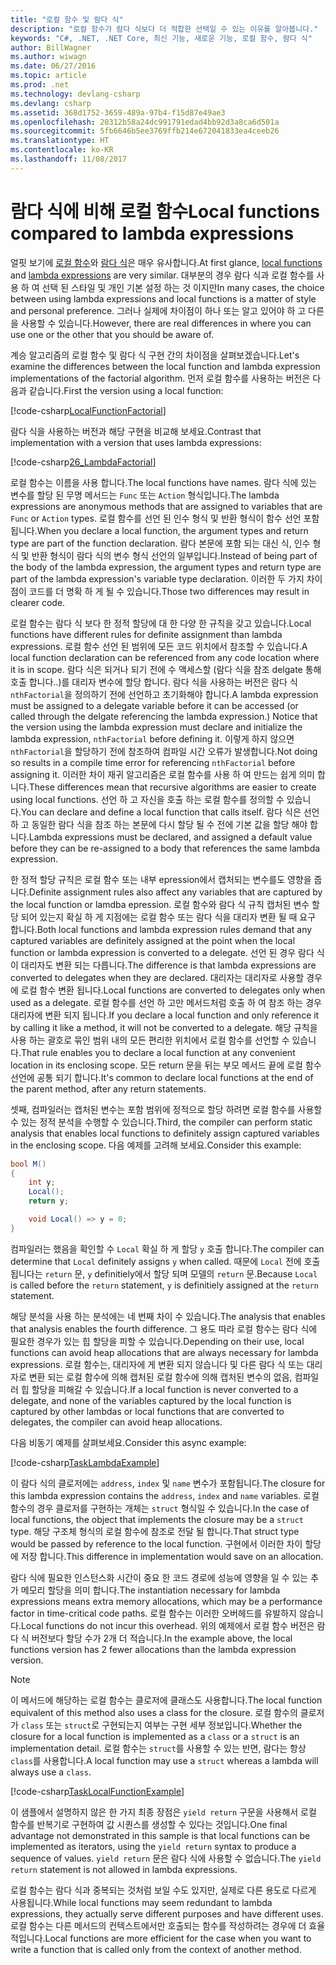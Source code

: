 ```yaml
---
title: "로컬 함수 및 람다 식"
description: "로컬 함수가 람다 식보다 더 적합한 선택일 수 있는 이유를 알아봅니다."
keywords: "C#, .NET, .NET Core, 최신 기능, 새로운 기능, 로컬 함수, 람다 식"
author: BillWagner
ms.author: wiwagn
ms.date: 06/27/2016
ms.topic: article
ms.prod: .net
ms.technology: devlang-csharp
ms.devlang: csharp
ms.assetid: 368d1752-3659-489a-97b4-f15d87e49ae3
ms.openlocfilehash: 20312b58a24dc991791edad4bb92d3a8ca6d501a
ms.sourcegitcommit: 5fb6646b5ee3769ffb214e672041833ea4ceeb26
ms.translationtype: HT
ms.contentlocale: ko-KR
ms.lasthandoff: 11/08/2017
---
```

# <a name="local-functions-compared-to-lambda-expressions"></a><span data-ttu-id="aba85-104">람다 식에 비해 로컬 함수</span><span class="sxs-lookup"><span data-stu-id="aba85-104">Local functions compared to lambda expressions</span></span>

<span data-ttu-id="aba85-105">얼핏 보기에 [로컬 함수](programming-guide/classes-and-structs/local-functions.md)와 [람다 식](lambda-expressions.md)은 매우 유사합니다.</span><span class="sxs-lookup"><span data-stu-id="aba85-105">At first glance, [local functions](programming-guide/classes-and-structs/local-functions.md) and [lambda expressions](lambda-expressions.md) are very similar.</span></span> <span data-ttu-id="aba85-106">대부분의 경우 람다 식과 로컬 함수를 사용 하 여 선택 된 스타일 및 개인 기본 설정 하는 것 이지만</span><span class="sxs-lookup"><span data-stu-id="aba85-106">In many cases, the choice between using lambda expressions and local functions is a matter of style and personal preference.</span></span> <span data-ttu-id="aba85-107">그러나 실제에 차이점이 하나 또는 알고 있어야 하 고 다른을 사용할 수 있습니다.</span><span class="sxs-lookup"><span data-stu-id="aba85-107">However, there are real differences in where you can use one or the other that you should be aware of.</span></span>

<span data-ttu-id="aba85-108">계승 알고리즘의 로컬 함수 및 람다 식 구현 간의 차이점을 살펴보겠습니다.</span><span class="sxs-lookup"><span data-stu-id="aba85-108">Let's examine the differences between the local function and lambda expression implementations of the factorial algorithm.</span></span> <span data-ttu-id="aba85-109">먼저 로컬 함수를 사용하는 버전은 다음과 같습니다.</span><span class="sxs-lookup"><span data-stu-id="aba85-109">First the version using a local function:</span></span>

[!code-csharp[LocalFunctionFactorial](../../samples/snippets/csharp/new-in-7/MathUtilities.cs#37_LocalFunctionFactorial "Recursive factorial using local function")]

<span data-ttu-id="aba85-110">람다 식을 사용하는 버전과 해당 구현을 비교해 보세요.</span><span class="sxs-lookup"><span data-stu-id="aba85-110">Contrast that implementation with a version that uses lambda expressions:</span></span>

[!code-csharp[26_LambdaFactorial](../../samples/snippets/csharp/new-in-7/MathUtilities.cs#38_LambdaFactorial "Recursive factorial using lambda expressions")]

<span data-ttu-id="aba85-111">로컬 함수는 이름을 사용 합니다.</span><span class="sxs-lookup"><span data-stu-id="aba85-111">The local functions have names.</span></span> <span data-ttu-id="aba85-112">람다 식에 있는 변수를 할당 된 무명 메서드는 `Func` 또는 `Action` 형식입니다.</span><span class="sxs-lookup"><span data-stu-id="aba85-112">The lambda expressions are anonymous methods that are assigned to variables that are `Func` or `Action` types.</span></span> <span data-ttu-id="aba85-113">로컬 함수를 선언 된 인수 형식 및 반환 형식이 함수 선언 포함 됩니다.</span><span class="sxs-lookup"><span data-stu-id="aba85-113">When you declare a local function, the argument types and return type are part of the function declaration.</span></span> <span data-ttu-id="aba85-114">람다 본문에 포함 되는 대신 식, 인수 형식 및 반환 형식이 람다 식의 변수 형식 선언의 일부입니다.</span><span class="sxs-lookup"><span data-stu-id="aba85-114">Instead of being part of the body of the lambda expression, the argument types and return type are part of the lambda expression's variable type declaration.</span></span> <span data-ttu-id="aba85-115">이러한 두 가지 차이점이 코드를 더 명확 하 게 될 수 있습니다.</span><span class="sxs-lookup"><span data-stu-id="aba85-115">Those two differences may result in clearer code.</span></span>

<span data-ttu-id="aba85-116">로컬 함수는 람다 식 보다 한 정적 할당에 대 한 다양 한 규칙을 갖고 있습니다.</span><span class="sxs-lookup"><span data-stu-id="aba85-116">Local functions have different rules for definite assignment than lambda expressions.</span></span> <span data-ttu-id="aba85-117">로컬 함수 선언 된 범위에 모든 코드 위치에서 참조할 수 있습니다.</span><span class="sxs-lookup"><span data-stu-id="aba85-117">A local function declaration can be referenced from any code location where it is in scope.</span></span> <span data-ttu-id="aba85-118">람다 식은 되거나 되기 전에 수 액세스할 (람다 식을 참조 delgate 통해 호출 합니다..)를 대리자 변수에 할당 합니다. 람다 식을 사용하는 버전은 람다 식 `nthFactorial`을 정의하기 전에 선언하고 초기화해야 합니다.</span><span class="sxs-lookup"><span data-stu-id="aba85-118">A lambda expression must be assigned to a delegate variable before it can be accessed (or called through the delgate referencing the lambda expression.) Notice that the version using the lambda expression must declare and initialize the lambda expression, `nthFactorial` before defining it.</span></span> <span data-ttu-id="aba85-119">이렇게 하지 않으면 `nthFactorial`을 할당하기 전에 참조하여 컴파일 시간 오류가 발생합니다.</span><span class="sxs-lookup"><span data-stu-id="aba85-119">Not doing so results in a compile time error for referencing `nthFactorial` before assigning it.</span></span>
<span data-ttu-id="aba85-120">이러한 차이 재귀 알고리즘은 로컬 함수를 사용 하 여 만드는 쉽게 의미 합니다.</span><span class="sxs-lookup"><span data-stu-id="aba85-120">These differences mean that recursive algorithms are easier to create using local functions.</span></span> <span data-ttu-id="aba85-121">선언 하 고 자신을 호출 하는 로컬 함수를 정의할 수 있습니다.</span><span class="sxs-lookup"><span data-stu-id="aba85-121">You can declare and define a local function that calls itself.</span></span> <span data-ttu-id="aba85-122">람다 식은 선언 하 고 동일한 람다 식을 참조 하는 본문에 다시 할당 될 수 전에 기본 값을 할당 해야 합니다.</span><span class="sxs-lookup"><span data-stu-id="aba85-122">Lambda expressions must be declared, and assigned a default value before they can be re-assigned to a body that references the same lambda expression.</span></span>

<span data-ttu-id="aba85-123">한 정적 할당 규칙은 로컬 함수 또는 내부 epression에서 캡처되는 변수를도 영향을 줍니다.</span><span class="sxs-lookup"><span data-stu-id="aba85-123">Definite assignment rules also affect any variables that are captured by the local function or lamdba epression.</span></span> <span data-ttu-id="aba85-124">로컬 함수와 람다 식 규칙 캡처된 변수 할당 되어 있는지 확실 하 게 지점에는 로컬 함수 또는 람다 식을 대리자 변환 될 때 요구 합니다.</span><span class="sxs-lookup"><span data-stu-id="aba85-124">Both local functions and lambda expression rules demand that any captured variables are definitely assigned at the point when the local function or lambda expression is converted to a delegate.</span></span> <span data-ttu-id="aba85-125">선언 된 경우 람다 식이 대리자도 변환 되는 다릅니다.</span><span class="sxs-lookup"><span data-stu-id="aba85-125">The difference is that lambda expressions are converted to delegates when they are declared.</span></span> <span data-ttu-id="aba85-126">대리자는 대리자로 사용할 경우에 로컬 함수 변환 됩니다.</span><span class="sxs-lookup"><span data-stu-id="aba85-126">Local functions are converted to delegates only when used as a delegate.</span></span> <span data-ttu-id="aba85-127">로컬 함수를 선언 하 고만 메서드처럼 호출 하 여 참조 하는 경우 대리자에 변환 되지 됩니다.</span><span class="sxs-lookup"><span data-stu-id="aba85-127">If you declare a local function and only reference it by calling it like a method, it will not be converted to a delegate.</span></span> <span data-ttu-id="aba85-128">해당 규칙을 사용 하는 괄호로 묶인 범위 내의 모든 편리한 위치에서 로컬 함수를 선언할 수 있습니다.</span><span class="sxs-lookup"><span data-stu-id="aba85-128">That rule enables you to declare a local function at any convenient location in its enclosing scope.</span></span> <span data-ttu-id="aba85-129">모든 return 문을 뒤는 부모 메서드 끝에 로컬 함수 선언에 공통 되기 합니다.</span><span class="sxs-lookup"><span data-stu-id="aba85-129">It's common to declare local functions at the end of the parent method, after any return statements.</span></span>

<span data-ttu-id="aba85-130">셋째, 컴파일러는 캡처된 변수는 포함 범위에 정적으로 할당 하려면 로컬 함수를 사용할 수 있는 정적 분석을 수행할 수 있습니다.</span><span class="sxs-lookup"><span data-stu-id="aba85-130">Third, the compiler can perform static analysis that enables local functions to definitely assign captured variables in the enclosing scope.</span></span> <span data-ttu-id="aba85-131">다음 예제를 고려해 보세요.</span><span class="sxs-lookup"><span data-stu-id="aba85-131">Consider this example:</span></span>

```csharp
bool M()
{
    int y;
    Local();
    return y;

    void Local() => y = 0;
}
```

<span data-ttu-id="aba85-132">컴파일러는 했음을 확인할 수 `Local` 확실 하 게 할당 `y` 호출 합니다.</span><span class="sxs-lookup"><span data-stu-id="aba85-132">The compiler can determine that `Local` definitely assigns `y` when called.</span></span> <span data-ttu-id="aba85-133">때문에 `Local` 전에 호출 됩니다는 `return` 문, `y` definitiely에서 할당 되며 모델의 `return` 문.</span><span class="sxs-lookup"><span data-stu-id="aba85-133">Because `Local` is called before the `return` statement, `y` is definitiely assigned at the `return` statement.</span></span>

<span data-ttu-id="aba85-134">해당 분석을 사용 하는 분석에는 네 번째 차이 수 있습니다.</span><span class="sxs-lookup"><span data-stu-id="aba85-134">The analysis that enables that analysis enables the fourth difference.</span></span>
<span data-ttu-id="aba85-135">그 용도 따라 로컬 함수는 람다 식에 필요한 경우가 있는 힙 할당을 피할 수 있습니다.</span><span class="sxs-lookup"><span data-stu-id="aba85-135">Depending on their use, local functions can avoid heap allocations that are always necessary for lambda expressions.</span></span> <span data-ttu-id="aba85-136">로컬 함수는, 대리자에 게 변환 되지 않습니다 및 다른 람다 식 또는 대리자로 변환 되는 로컬 함수에 의해 캡처된 로컬 함수에 의해 캡처된 변수의 없음, 컴파일러 힙 할당을 피해갈 수 있습니다.</span><span class="sxs-lookup"><span data-stu-id="aba85-136">If a local function is never converted to a delegate, and none of the variables captured by the local function is captured by other lambdas or local functions that are converted to delegates, the compiler can avoid heap allocations.</span></span> 

<span data-ttu-id="aba85-137">다음 비동기 예제를 살펴보세요.</span><span class="sxs-lookup"><span data-stu-id="aba85-137">Consider this async example:</span></span>

[!code-csharp[TaskLambdaExample](../../samples/snippets/csharp/new-in-7/AsyncWork.cs#36_TaskLambdaExample "Task returning method with lambda expression")]

<span data-ttu-id="aba85-138">이 람다 식의 클로저에는 `address`, `index` 및 `name` 변수가 포함됩니다.</span><span class="sxs-lookup"><span data-stu-id="aba85-138">The closure for this lambda expression contains the `address`, `index` and `name` variables.</span></span> <span data-ttu-id="aba85-139">로컬 함수의 경우 클로저를 구현하는 개체는 `struct` 형식일 수 있습니다.</span><span class="sxs-lookup"><span data-stu-id="aba85-139">In the case of local functions, the object that implements the closure may be a `struct` type.</span></span> <span data-ttu-id="aba85-140">해당 구조체 형식의 로컬 함수에 참조로 전달 될 합니다.</span><span class="sxs-lookup"><span data-stu-id="aba85-140">That struct type would be passed by reference to the local function.</span></span> <span data-ttu-id="aba85-141">구현에서 이러한 차이 할당에 저장 합니다.</span><span class="sxs-lookup"><span data-stu-id="aba85-141">This difference in implementation would save on an allocation.</span></span>

<span data-ttu-id="aba85-142">람다 식에 필요한 인스턴스화 시간이 중요 한 코드 경로에 성능에 영향을 일 수 있는 추가 메모리 할당을 의미 합니다.</span><span class="sxs-lookup"><span data-stu-id="aba85-142">The instantiation necessary for lambda expressions means extra memory allocations, which may be a performance factor in time-critical code paths.</span></span>
<span data-ttu-id="aba85-143">로컬 함수는 이러한 오버헤드를 유발하지 않습니다.</span><span class="sxs-lookup"><span data-stu-id="aba85-143">Local functions do not incur this overhead.</span></span> <span data-ttu-id="aba85-144">위의 예제에서 로컬 함수 버전은 람다 식 버전보다 할당 수가 2개 더 적습니다.</span><span class="sxs-lookup"><span data-stu-id="aba85-144">In the example above, the local functions version has 2 fewer allocations than the lambda expression version.</span></span>

> [!NOTE]
> <span data-ttu-id="aba85-145">이 메서드에 해당하는 로컬 함수는 클로저에 클래스도 사용합니다.</span><span class="sxs-lookup"><span data-stu-id="aba85-145">The local function equivalent of this method also uses a class for the closure.</span></span> <span data-ttu-id="aba85-146">로컬 함수의 클로저가 `class` 또는 `struct`로 구현되는지 여부는 구현 세부 정보입니다.</span><span class="sxs-lookup"><span data-stu-id="aba85-146">Whether the closure for a local function is implemented as a `class` or a `struct` is an implementation detail.</span></span> <span data-ttu-id="aba85-147">로컬 함수는 `struct`를 사용할 수 있는 반면, 람다는 항상 `class`를 사용합니다.</span><span class="sxs-lookup"><span data-stu-id="aba85-147">A local function may use a `struct` whereas a lambda will always use a `class`.</span></span>

[!code-csharp[TaskLocalFunctionExample](../../samples/snippets/csharp/new-in-7/AsyncWork.cs#29_TaskExample "Task returning method with local function")]

<span data-ttu-id="aba85-148">이 샘플에서 설명하지 않은 한 가지 최종 장점은 `yield return` 구문을 사용해서 로컬 함수를 반복기로 구현하여 값 시퀀스를 생성할 수 있다는 것입니다.</span><span class="sxs-lookup"><span data-stu-id="aba85-148">One final advantage not demonstrated in this sample is that local functions can be implemented as iterators, using the `yield return` syntax to produce a sequence of values.</span></span> <span data-ttu-id="aba85-149">`yield return` 문은 람다 식에 사용할 수 없습니다.</span><span class="sxs-lookup"><span data-stu-id="aba85-149">The `yield return` statement is not allowed in lambda expressions.</span></span>

<span data-ttu-id="aba85-150">로컬 함수는 람다 식과 중복되는 것처럼 보일 수도 있지만, 실제로 다른 용도로 다르게 사용됩니다.</span><span class="sxs-lookup"><span data-stu-id="aba85-150">While local functions may seem redundant to lambda expressions, they actually serve different purposes and have different uses.</span></span>
<span data-ttu-id="aba85-151">로컬 함수는 다른 메서드의 컨텍스트에서만 호출되는 함수를 작성하려는 경우에 더 효율적입니다.</span><span class="sxs-lookup"><span data-stu-id="aba85-151">Local functions are more efficient for the case when you want to write a function that is called only from the context of another method.</span></span>
